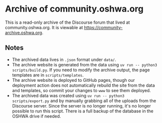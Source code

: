 # Archive of community.oshwa.org

This is a read-only archive of the Discourse forum that lived at community.oshwa.org. It is viewable at https://community-archive.oshwa.org.

## Notes

- The archived data lives in `.json` format under `data/`.
- The archive website is generated from the data using `uv run -- python3 scripts/build.py`. If you need to modify the archive output, the page templates are in `scripts/templates`.
- The archive website is deployed to GitHub pages, though our deployment action does not automatically rebuild the site from the data and templates, so commit your changes to `www` to see them deployed.
- The archived data was created using `uv run -- python3 scripts/export.py` and by manually grabbing all of the uploads from the Discourse server. Since the server is no longer running, it's no longer possible to run this script. There is a full backup of the database in the OSHWA drive if needed.

